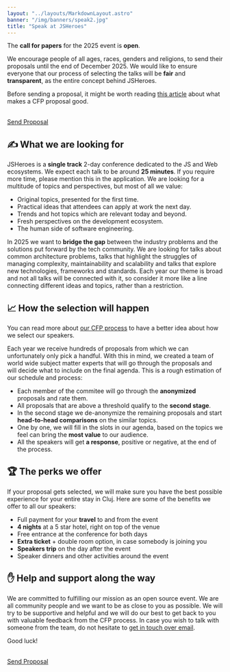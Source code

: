 ```yaml
---
layout: "../layouts/MarkdownLayout.astro"
banner: "/img/banners/speak2.jpg"
title: "Speak at JSHeroes"
---
```


The <strong>call for papers</strong> for the 2025 event is <strong>open</strong>.

<!-- We have received <strong>269 proposals</strong> until the end of December 2024. Speakers will be announced sometime in early February. -->

We encourage people of all ages, races, genders and religions, to send their proposals until the end of December 2025. We would like to ensure everyone that our process of selecting the talks will be <strong>fair</strong> and <strong>transparent</strong>, as the entire concept behind JSHeroes.

Before sending a proposal, it might be worth reading [this article](/blog/how-to-write-a-good-talk-proposal) about what makes a CFP proposal good.

<br/>
<a href="https://sessionize.com/jsheroes-2025" target="_blank" rel="noreferrer noopener" class="cta-button">Send Proposal</a>

## ✍ What we are looking for

JSHeroes is a **single track** 2-day conference dedicated to the JS and Web ecosystems. We expect each talk to be around **25 minutes**. If you require more time, please mention this in the application. We are looking for a multitude of topics and perspectives, but most of all we value:

- Original topics, presented for the first time.
- Practical ideas that attendees can apply at work the next day.
- Trends and hot topics which are relevant today and beyond.
- Fresh perspectives on the development ecosystem.
- The human side of software engineering.

In 2025 we want to **bridge the gap** between the industry problems and the solutions put forward by the tech community. We are looking for talks about common architecture problems, talks that highlight the struggles of managing complexity, maintainability and scalability and talks that explore new technologies, frameworks and standards. Each year our theme is broad and not all talks will be connected with it, so consider it more like a line connecting different ideas and topics, rather than a restriction.

## 📈 How the selection will happen

You can read more about [our CFP process](/blog/call-for-papers-2023-insights) to have a better idea about how we select our speakers.

Each year we receive hundreds of proposals from which we can unfortunately only pick a handful. With this in mind, we created a team of world wide subject matter experts that will go through the proposals and will decide what to include on the final agenda. This is a rough estimation of our schedule and process:

- Each member of the commitee will go through the **anonymized** proposals and rate them.
- All proposals that are above a threshold qualify to the **second stage**.
- In the second stage we de-anonymize the remaining proposals and start **head-to-head comparisons** on the similar topics.
- One by one, we will fill in the slots in our agenda, based on the topics we feel can bring the **most value** to our audience.
- All the speakers will get **a response**, positive or negative, at the end of the process.

## 🏆 The perks we offer

If your proposal gets selected, we will make sure you have the best possible experience for your entire stay in Cluj. Here are some of the benefits we offer to all our speakers:

- Full payment for your **travel** to and from the event
- **4 nights** at a 5 star hotel, right on top of the venue
- Free entrance at the conference for both days
- **Extra ticket** + double room option, in case somebody is joining you
- **Speakers trip** on the day after the event
- Speaker dinners and other activities around the event

## ✋ Help and support along the way

We are committed to fulfilling our mission as an open source event. We are all community people and we want to be as close to you as possible. We will try to be supportive and helpful and we will do our best to get back to you with valuable feedback from the CFP process. In case you wish to talk with someone from the team, do not hesitate to [get in touch over email](mailto:welcome@jsheroes.io).

Good luck!

<br/>
<a href="https://sessionize.com/jsheroes-2025" target="_blank" rel="noreferrer noopener" class="cta-button">Send Proposal</a>
